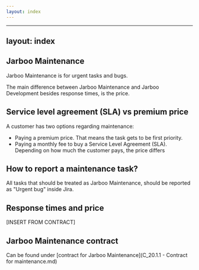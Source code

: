 ```yaml
---
layout: index
---
```



---
layout: index
---


Jarboo Maintenance
--------------------------

Jarboo Maintenance is for urgent tasks and bugs.

The main difference between Jarboo Maintenance and Jarboo Development besides response times, is the price.

Service level agreement (SLA) vs premium price
---

A customer has two options regarding maintenance:

- Paying a premium price. That means the task gets to be first priority.
- Paying a monthly fee to buy a Service Level Agreement (SLA). Depending on how much the customer pays, the price differs


How to report a maintenance task?
---

All tasks that should be treated as Jarboo Maintenance, should be reported as "Urgent bug" inside Jira.


Response times and price
---

[INSERT FROM CONTRACT]

Jarboo Maintenance contract
---

Can be found under [contract for Jarboo Maintenance](C_20.1.1 - Contract for maintenance.md)
